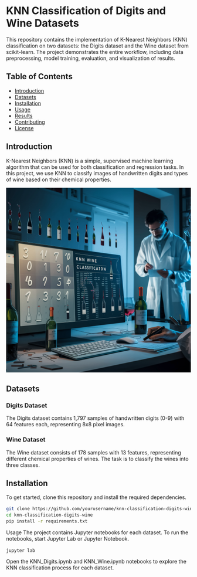 # KNN Classification of Digits and Wine Datasets

This repository contains the implementation of K-Nearest Neighbors (KNN) classification on two datasets: the Digits dataset and the Wine dataset from scikit-learn. The project demonstrates the entire workflow, including data preprocessing, model training, evaluation, and visualization of results.

## Table of Contents

- [Introduction](#introduction)
- [Datasets](#datasets)
- [Installation](#installation)
- [Usage](#usage)
- [Results](#results)
- [Contributing](#contributing)
- [License](#license)

## Introduction

K-Nearest Neighbors (KNN) is a simple, supervised machine learning algorithm that can be used for both classification and regression tasks. In this project, we use KNN to classify images of handwritten digits and types of wine based on their chemical properties.

![KNN Classification](img/Thumbnail.jpeg)

## Datasets

### Digits Dataset

The Digits dataset contains 1,797 samples of handwritten digits (0-9) with 64 features each, representing 8x8 pixel images.

### Wine Dataset

The Wine dataset consists of 178 samples with 13 features, representing different chemical properties of wines. The task is to classify the wines into three classes.

## Installation

To get started, clone this repository and install the required dependencies.

```bash
git clone https://github.com/yourusername/knn-classification-digits-wine.git
cd knn-classification-digits-wine
pip install -r requirements.txt
```

Usage
The project contains Jupyter notebooks for each dataset. To run the notebooks, start Jupyter Lab or Jupyter Notebook.

```jupyter lab```

Open the KNN_Digits.ipynb and KNN_Wine.ipynb notebooks to explore the KNN classification process for each dataset.
